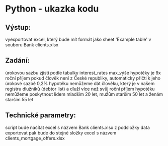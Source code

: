 # Python - ukazka kodu

## Výstup: 
vyexportovat excel, který bude mít formát jako sheet 'Example table' v souboru Bank clients.xlsx

## Zadání: 
úrokovou sazbu zjisti podle tabulky interest_rates
max_výše hypotéky je 9x roční příjem 
pokud člověk není z České republiky, automaticky přičti k jeho úrokové sazbě 0,2%
hypotéku nemůžeme dát člověku, který je v našem registru dlužníků (debtor list) a dluží více než svůj roční příjem
hypotéku nemůžeme poskytnout lidem mladším 20 let, mužům starším 50 let a ženám starším 55 let

## Technické parametry:
script bude načítat excel s názvem Bank clients.xlsx z podsložky data
exportovat pak bude do stejné složky excel s názvem clients_mortgage_offers.xlsx
